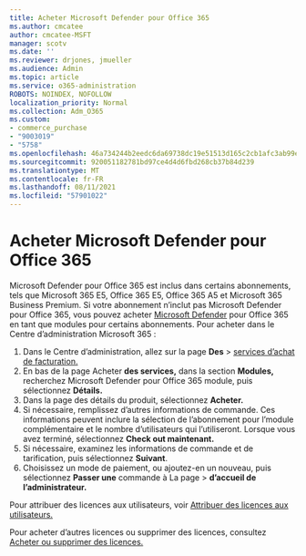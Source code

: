 ```yaml
---
title: Acheter Microsoft Defender pour Office 365
ms.author: cmcatee
author: cmcatee-MSFT
manager: scotv
ms.date: ''
ms.reviewer: drjones, jmueller
ms.audience: Admin
ms.topic: article
ms.service: o365-administration
ROBOTS: NOINDEX, NOFOLLOW
localization_priority: Normal
ms.collection: Adm_O365
ms.custom:
- commerce_purchase
- "9003019"
- "5758"
ms.openlocfilehash: 46a734244b2eedc6da69738dc19e51513d165c2cb1afc3ab99e91a856e20f674
ms.sourcegitcommit: 920051182781bd97ce4d4d6fbd268cb37b84d239
ms.translationtype: MT
ms.contentlocale: fr-FR
ms.lasthandoff: 08/11/2021
ms.locfileid: "57901022"
---
```

# <a name="purchase-microsoft-defender-for-office-365"></a>Acheter Microsoft Defender pour Office 365

Microsoft Defender pour Office 365 est inclus dans certains abonnements, tels que Microsoft 365 E5, Office 365 E5, Office 365 A5 et Microsoft 365 Business Premium. Si votre abonnement n’inclut pas Microsoft Defender pour Office 365, vous pouvez acheter [Microsoft Defender](https://docs.microsoft.com/microsoft-365/security/office-365-security/office-365-atp) pour Office 365 en tant que modules pour certains abonnements. Pour acheter dans le Centre d’administration Microsoft 365 :

1. Dans le Centre d’administration, allez sur la page **Des**  >  [services d’achat de facturation.](https://go.microsoft.com/fwlink/p/?linkid=868433)
2. En bas de la page Acheter **des services,** dans la section **Modules,** recherchez Microsoft Defender pour Office 365 module, puis sélectionnez **Détails.**
3. Dans la page des détails du produit, sélectionnez **Acheter.**
4. Si nécessaire, remplissez d’autres informations de commande. Ces informations peuvent inclure la sélection de l’abonnement pour l’module complémentaire et le nombre d’utilisateurs qui l’utiliseront. Lorsque vous avez terminé, sélectionnez **Check out maintenant.**
5. Si nécessaire, examinez les informations de commande et de tarification, puis sélectionnez **Suivant**.
6. Choisissez un mode de paiement, ou ajoutez-en un nouveau, puis sélectionnez **Passer une** commande à La page  >  **d’accueil de l’administrateur.**

Pour attribuer des licences aux utilisateurs, voir [Attribuer des licences aux utilisateurs.](https://docs.microsoft.com/microsoft-365/admin/manage/assign-licenses-to-users)

Pour acheter d’autres licences ou supprimer des licences, consultez [Acheter ou supprimer des licences.](https://docs.microsoft.com/microsoft-365/commerce/licenses/buy-licenses#buy-or-remove-licenses-for-your-business-subscription)